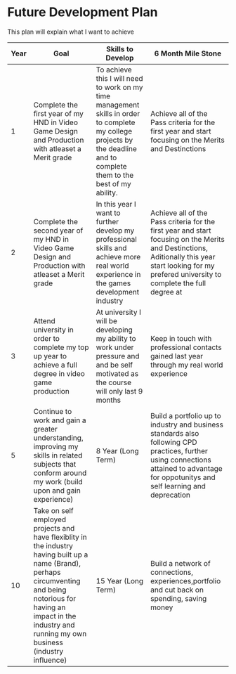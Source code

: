 # Future Development Plan

This plan will explain what I want to achieve 


| Year        | Goal                                             | Skills to Develop                    | 6 Month Mile Stone                        |
|-------------|--------------------------------------------------|--------------------------------|-----------------------------------|
| 1        | Complete the first year of my HND in Video Game Design and Production with atleaset a Merit grade | To achieve this I will need to work on my time management skills in order to complete my college projects by the deadline and to complete them to the best of my ability.            | Achieve all of the Pass criteria for the first year and start focusing on the Merits and Destinctions |
| 2        | Complete the second year of my HND in Video Game Design and Production with atleaset a Merit grade | In this year I want to further develop my professional skills and achieve more real world experience in the games development industry | Achieve all of the Pass criteria for the first year and start focusing on the Merits and Destinctions, Aditionally this year start looking for my prefered university to complete the full degree at |
| 3        | Attend university in order to complete my top up year to achieve a full degree in video game production | At university I will be developing my ability to work under pressure and and be self motivated as the course will only last 9 months | Keep in touch with professional contacts gained last year through my real world experience     | 
| 5           | Continue to work and gain a greater understanding, improving my skills in related subjects that conform around my work (build upon and gain experience)                                                  | 8 Year (Long Term)                                 | Build a portfolio up to industry and business standards also following CPD practices, further using connections attained to advantage for oppotunitys and self learning and deprecation  | 
| 10          | Take on self employed projects and have flexiblity in the industry having built up a name (Brand), perhaps circumventing and being notorious for having an impact in the industry and running my own business (industry influence)                                             | 15 Year (Long Term)                                 | Build a network of connections, experiences,portfolio and cut back on spending, saving money | 
